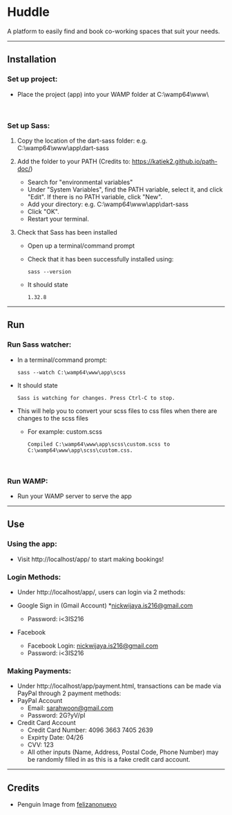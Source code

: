 # Huddle
A platform to easily find and book co-working spaces that suit your needs. 

***
## Installation

### Set up project:
* Place the project (app) into your WAMP folder at C:\wamp64\www\

<br>

### Set up Sass:
1. Copy the location of the dart-sass folder: e.g. C:\wamp64\www\app\dart-sass

2. Add the folder to your PATH (Credits to: https://katiek2.github.io/path-doc/)
    * Search for "environmental variables"
    * Under "System Variables", find the PATH variable, select it, and click "Edit". If there is no PATH variable, click "New".
    * Add your directory: e.g. C:\wamp64\www\app\dart-sass
    * Click "OK".
    * Restart your terminal.

3. Check that Sass has been installed
    * Open up a terminal/command prompt
    * Check that it has been successfully installed using:

        ```
        sass --version
        ```
    * It should state

        ```
        1.32.8
        ```

***

## Run

### Run Sass watcher:
* In a terminal/command prompt:
    ```
    sass --watch C:\wamp64\www\app\scss
    ```
* It should state
    ```
    Sass is watching for changes. Press Ctrl-C to stop.
    ```
    
* This will help you to convert your scss files to css files when there are changes to the scss files
    * For example: custom.scss
        ```
        Compiled C:\wamp64\www\app\scss\custom.scss to C:\wamp64\www\app\scss\custom.css.
        ```

<br>

### Run WAMP:
* Run your WAMP server to serve the app

***

## Use

### Using the app:
* Visit http://localhost/app/ to start making bookings!

### Login Methods:
* Under http://localhost/app/, users can login via 2 methods:

* Google Sign in (Gmail Account)
    *nickwijaya.is216@gmail.com
    * Password: i<3IS216

* Facebook
    * Facebook Login: nickwijaya.is216@gmail.com
    * Password: i<3IS216

### Making Payments:
* Under http://localhost/app/payment.html, transactions can be made via PayPal through 2 payment methods:
* PayPal Account
    * Email: sarahwoon@gmail.com
    * Password: 2G?yV/pI
* Credit Card Account
    * Credit Card Number: 4096 3663 7405 2639
    * Expirty Date: 04/26
    * CVV: 123
    * All other inputs (Name, Address, Postal Code, Phone Number) may be randomly filled in as this is a fake credit card account.


***

## Credits
* Penguin Image from [felizanonuevo](https://muuseo.com/felizanonuevo#floor)
